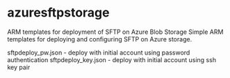 # azuresftpstorage
ARM templates for deployment of SFTP on Azure Blob Storage
Simple ARM templates for deploying and configuring SFTP on Azure storage. 

sftpdeploy_pw.json - deploy with initial account using password authentication
sftpdeploy_key.json - deploy with initial account using ssh key pair
